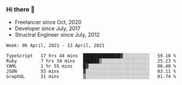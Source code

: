 ### Hi there 👋

- Freelancer since Oct, 2020
- Developer since July, 2017
- Structral Engineer since July, 2012

<!--START_SECTION:waka-->
```text
Week: 06 April, 2021 - 13 April, 2021

TypeScript   17 hrs 44 mins  ██████████████▓░░░░░░░░░░   59.10 % 
Ruby         7 hrs 34 mins   ██████▒░░░░░░░░░░░░░░░░░░   25.23 % 
YAML         1 hr 55 mins    █▓░░░░░░░░░░░░░░░░░░░░░░░   06.40 % 
JSON         55 mins         ▓░░░░░░░░░░░░░░░░░░░░░░░░   03.11 % 
GraphQL      31 mins         ▒░░░░░░░░░░░░░░░░░░░░░░░░   01.74 % 
```
<!--END_SECTION:waka-->
